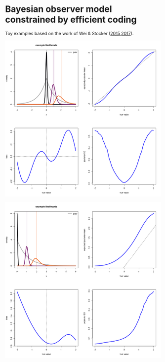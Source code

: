 # Bayesian observer model constrained by efficient coding

Toy examples based on the work of Wei & Stocker ([2015](https://doi.org/10.1038/nn.4105),[2017](https://doi.org/10.1073/pnas.1619153114)).

![Laplacian prior](./laplacian_prior.png)

![Exponential prior](./exponential_prior.png)

